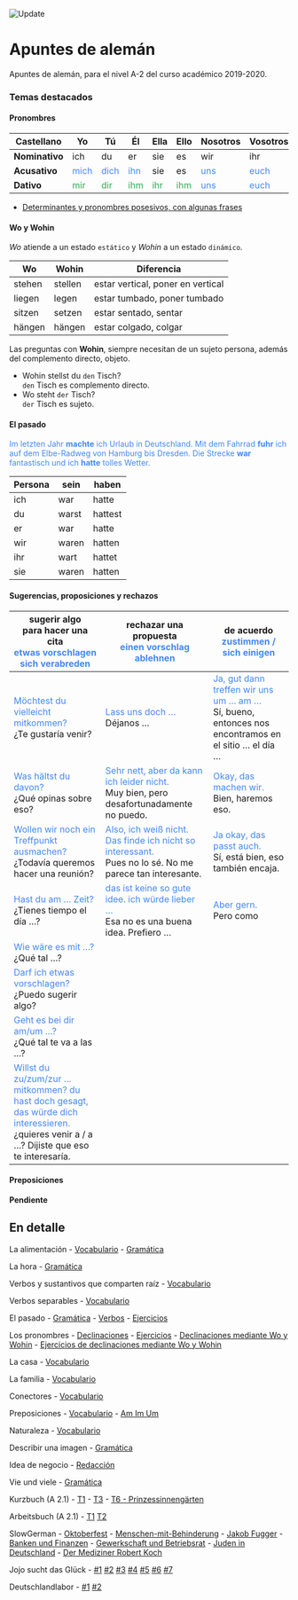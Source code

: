 ![Update](https://img.shields.io/date/1578418508?color=green&label=Letzte%20Aktualisierung&logo=update&logoColor=red&style=for-the-badge)

# Apuntes de alemán

Apuntes de alemán, para el nivel A-2 del curso académico 2019-2020.

### Temas destacados

#### Pronombres

| Castellano | Yo | Tú | Él | Ella | Ello | Nosotros | Vosotros | Ellos |
| ----- | ----- | ----- | ----- | ----- | ----- | ----- | ----- | ----- |
| **Nominativo** | ich | du | er | sie | es | wir | ihr | sie |
| **Acusativo** | <span style="color:#4287f5">mich</span> | <span style="color:#4287f5">dich</span> | <span style="color:#4287f5">ihn</span> | sie | es | <span style="color:#4287f5">uns</span> | <span style="color:#4287f5">euch</span> | sie |
| **Dativo** | <span style="color:#32a852">mir</span> | <span style="color:#32a852">dir</span> | <span style="color:#32a852">ihm</span> | <span style="color:#32a852">ihr</span> | <span style="color:#32a852">ihm</span> | <span style="color:#4287f5">uns</span> | <span style="color:#4287f5">euch</span> | <span style="color:#32a852">ihnen</span> |

* [Determinantes y pronombres posesivos, con algunas frases](./gramatica/det-y-pron--posesivos.md)

#### Wo y Wohin

*Wo* atiende a un estado `estático` y *Wohin* a un estado `dinámico`.

| Wo | Wohin | Diferencia |
| ----- | ----- |  ----- |
| stehen | stellen | estar vertical, poner en vertical |
| liegen | legen | estar tumbado, poner tumbado |
| sitzen | setzen | estar sentado, sentar |
| hängen | hängen | estar colgado, colgar |

Las preguntas con **Wohin**, siempre necesitan de un sujeto persona, además del complemento directo, objeto.

* Wohin stellst du `den` Tisch? <br>  `den` Tisch es complemento directo.
* Wo steht `der` Tisch? <br> `der` Tisch es sujeto.

#### El pasado

<span style="color:#4287f5"> Im letzten Jahr <b>machte</b> ich Urlaub in Deutschland. Mit dem Fahrrad <b>fuhr</b> ich auf dem Elbe-Radweg von Hamburg bis Dresden. Die Strecke <b>war</b> fantastisch und ich <b>hatte</b> tolles Wetter. </span>

| Persona | sein | haben |
| ----- | ----- | ---- |
| ich | war | hatte |
| du | warst | hattest |
| er | war | hatte |
| wir | waren | hatten |
| ihr | wart | hattet |
| sie | waren | hatten |

#### Sugerencias, proposiciones y rechazos

| sugerir algo <br> para hacer una cita <br> <span style="color:#4287f5">etwas vorschlagen <br> sich verabreden</span> | rechazar una propuesta <br> <span style="color:#4287f5">einen vorschlag ablehnen</span>  | de acuerdo <br> <span style="color:#4287f5">zustimmen / sich einigen</span> |
| ----- | ----- | ----- |
| <span style="color:#4287f5">Möchtest du vielleicht mitkommen?</span> <br> ¿Te gustaría venir? | <span style="color:#4287f5">Lass uns doch …</span> <br> Déjanos … | <span style="color:#4287f5">Ja, gut dann treffen wir uns um … am … </span><br> Sí, bueno, entonces nos encontramos en el sitio … el día …   |
| <span style="color:#4287f5">Was hältst du davon?</span> <br> ¿Qué opinas sobre eso?  | <span style="color:#4287f5">Sehr nett, aber da kann ich leider nicht.</span> <br> Muy bien, pero desafortunadamente no puedo.  | <span style="color:#4287f5">Okay, das machen wir.</span> <br> Bien, haremos eso.  |
| <span style="color:#4287f5">Wollen wir noch ein Treffpunkt ausmachen?</span> <br>  ¿Todavía queremos hacer una reunión? | <span style="color:#4287f5">Also, ich weiß nicht. Das finde ich nicht so interessant.</span> <br> Pues no lo sé. No me parece tan interesante.  | <span style="color:#4287f5">Ja okay, das passt auch.</span> <br> Sí, está bien, eso también encaja. |
| <span style="color:#4287f5">Hast du am … Zeit?</span> <br> ¿Tienes tiempo el día …? | <span style="color:#4287f5">das ist keine so gute idee. ich würde lieber …</span> <br> Esa no es una buena idea. Prefiero … | <span style="color:#4287f5">Aber gern.</span> <br> Pero como |
| <span style="color:#4287f5">Wie wäre es mit …?</span> <br> ¿Qué tal …?  | | |
| <span style="color:#4287f5">Darf ich etwas vorschlagen?</span> <br> ¿Puedo sugerir algo?  | | |
| <span style="color:#4287f5">Geht es bei dir am/um …?</span> <br> ¿Qué tal te va a las …? | | |
| <span style="color:#4287f5">Willst du zu/zum/zur … mitkommen? du hast doch gesagt, das würde dich interessieren.</span> <br> ¿quieres venir a / a …? Dijiste que eso te interesaría.  | | |





#### Preposiciones

**Pendiente**

## En detalle

La alimentación - [Vocabulario](./vocabulario/alimentacion.md) - [Gramática](./gramatica/alimentacion.md)

La hora - [Gramática](./gramatica/lahora.md)

Verbos y sustantivos que comparten raíz - [Vocabulario](./vocabulario/verbos-sustantivos.md)

Verbos separables - [Vocabulario](./vocabulario/treenbare-verben.md)

El pasado - [Gramática](./gramatica/pasado.md) - [Verbos](./vocabulario/verbos-pasado.md) - [Ejercicios](./ejercicios/pasado.md)

Los pronombres - [Declinaciones](./gramatica/declinaciones-pronombres.md) - [Ejercicios](./ejercicios/pronombres.md) - [Declinaciones mediante Wo y Wohin](./gramatica/wo-und-wohin.md) - [Ejercicios de declinaciones mediante Wo y Wohin](./ejercicios/describir-habitacion.md)

La casa - [Vocabulario](./vocabulario/casa.md)

La familia - [Vocabulario](./vocabulario/familia.md)

Conectores - [Vocabulario](./vocabulario/conectores.md)

Preposiciones - [Vocabulario](./vocabulario/Preposiciones.md) - [Am Im Um](./gramatica/preposiciones-am-im-um.md)

Naturaleza - [Vocabulario](./vocabulario/naturaleza.md)

Describir una imagen - [Gramática](./gramatica/Bildbeschreibung.md)

Idea de negocio - [Redacción](./ejercicios/Geschaftidee.md)

Vie und viele - [Gramática](./gramatica/Viel-und-viele.md)

Kurzbuch (A 2.1) - [T1](./Kurzbuch/T1-P12-Ej8.md) - [T3](./Kurzbuch/T3.md) - [T6 - Prinzessinnengärten](./Kurzbuch/T6.md)

Arbeitsbuch (A 2.1)  - [T1](./Arbeitsbuch/Tema-1.md) [T2](./Arbeitsbuch/Tema-2.md)

SlowGerman - [Oktoberfest](./audios/SG-014-Oktoberfest.md) - [Menschen-mit-Behinderung](./audios/SG-200-Menschen-mit-Behinderung.md) - [Jakob Fugger](./audios/SG-199-Jakob-Fugger.md) - [Banken und Finanzen](./audios/SG-198-Banken-und-Finanzen-in-Deutschland.md) - [Gewerkschaft und Betriebsrat](./audios/SG-197-Gewerkschaft-und-Betriebsrat.md) - [Juden in Deutschland](./audios/SG-196-Juden-in-Deutschland.md) - [Der Mediziner Robert Koch](./audios/SG-195-Der-Mediziner-Robert-Koch.md)

Jojo sucht das Glück - [#1](./audios/DW-1-Jojo.md) [#2](./audios/DW-2-Jojo.md) [#3](./audios/DW-3-Jojo.md) [#4](./audios/DW-4-Jojo.md) [#5](./audios/DW-5-Jojo.md) [#6](./audios/DW-6-Jojo.md) [#7](./audio/DW-7-Jojo.md)

Deutschlandlabor - [#1](./audios/Deutschlandlabor01.md) [#2](./audios/Deutschlandlabor02.md)
